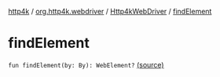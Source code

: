 [http4k](../../index.md) / [org.http4k.webdriver](../index.md) / [Http4kWebDriver](index.md) / [findElement](./find-element.md)

# findElement

`fun findElement(by: By): WebElement?` [(source)](https://github.com/http4k/http4k/blob/master/http4k-testing-webdriver/src/main/kotlin/org/http4k/webdriver/Http4kWebDriver.kt#L87)